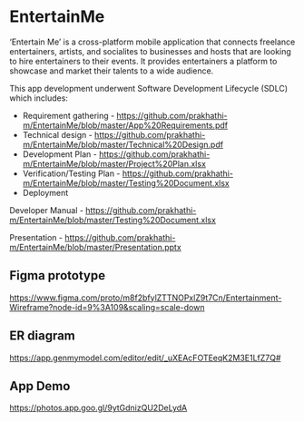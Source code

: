 # EntertainMe

 ‘Entertain Me’ is a cross-platform mobile application that connects freelance entertainers, artists, and socialites to businesses and hosts that are looking to hire entertainers to their events. It provides entertainers a platform to showcase and market their talents to a wide audience.
 
  This app development underwent Software Development Lifecycle (SDLC) which includes:
  * Requirement gathering - https://github.com/prakhathi-m/EntertainMe/blob/master/App%20Requirements.pdf
  * Technical design - https://github.com/prakhathi-m/EntertainMe/blob/master/Technical%20Design.pdf
  * Development Plan - https://github.com/prakhathi-m/EntertainMe/blob/master/Project%20Plan.xlsx
  * Verification/Testing Plan - https://github.com/prakhathi-m/EntertainMe/blob/master/Testing%20Document.xlsx
  * Deployment 
    
  Developer Manual - https://github.com/prakhathi-m/EntertainMe/blob/master/Testing%20Document.xlsx
    
  Presentation - https://github.com/prakhathi-m/EntertainMe/blob/master/Presentation.pptx
  
  ## Figma prototype
  https://www.figma.com/proto/m8f2bfylZTTNOPxlZ9t7Cn/Entertainment-Wireframe?node-id=9%3A109&scaling=scale-down
  
 ## ER diagram
 https://app.genmymodel.com/editor/edit/_uXEAcFOTEeqK2M3E1LfZ7Q#
  
 ## App Demo
 https://photos.app.goo.gl/9ytGdnizQU2DeLydA

